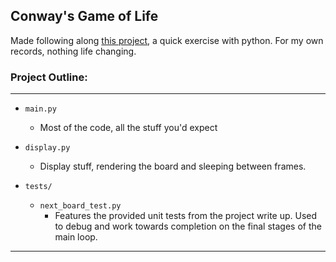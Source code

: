 ## Conway's Game of Life
Made following along [this project](https://robertheaton.com/2018/07/20/project-2-game-of-life/), a quick exercise with python. For my own records, nothing life changing. 

### Project Outline:
---- 
- `main.py`
	- Most of the code, all the stuff you'd expect
- `display.py`
	- Display stuff, rendering the board and sleeping between frames. 
	
- `tests/`
	- `next_board_test.py`
		- Features the provided unit tests from the project write up. Used to debug and work towards completion on the final stages of the main loop. 
----

